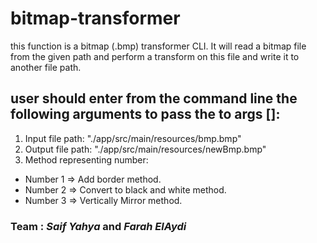 # bitmap-transformer
this function is a bitmap (.bmp) transformer CLI. It will read a bitmap file from the given path and perform a transform on this file and write it to another file path.

## user should enter from the command line the following arguments to pass the to args []:
1. Input file path: "./app/src/main/resources/bmp.bmp"
2. Output file path: "./app/src/main/resources/newBmp.bmp"
3. Method representing number:
- Number 1 => Add border method.
- Number 2 => Convert to black and white method.
- Number 3 => Vertically Mirror method.

### Team : *Saif Yahya* and *Farah ElAydi*
